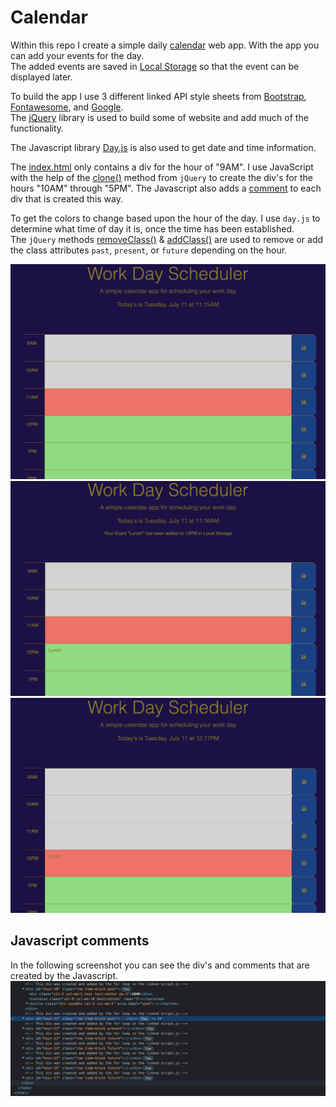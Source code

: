 # Calendar
 
Within this repo I create a simple daily [calendar](https://olegreg762.github.io/Calendar/) web app. With the app you can add your events for the day.<br>
The added events are saved in 
[Local Storage](https://www.w3schools.com/html/html5_webstorage.asp)
so that the event can be displayed later.

To build the app I use 3 different linked API style sheets from [Bootstrap](https://cdn.jsdelivr.net/npm/bootstrap@5.1.3/dist/css/bootstrap.min.css), 
[Fontawesome](https://use.fontawesome.com/releases/v5.8.1/css/all.css),
and
[Google](https://fonts.googleapis.com/css2?family=Fira+Sans:wght@400;700&display=swap).<br>
The 
[jQuery](https://jquery.com/)
library is used to build some of website and add much of the functionality.<br>

The Javascript library
[Day.js](https://day.js.org/docs/en/display/format)
is also used to get date and time information.<br> 

The [index.html](./index.html) only contains a div for the hour of "9AM". I use JavaScript with the help of the 
[clone()](https://api.jquery.com/clone/)
method from `jQuery` to create the div's for the hours "10AM" through "5PM".
The Javascript also adds a [comment](#javascript-comments) to each div that is created this way.<br>

To get the colors to change based upon the hour of the day. I use `day.js` to determine what time of day it is,
once the time has been established.<br>
The `jQuery` methods 
[removeClass()](https://api.jquery.com/removeclass/)
&
[addClass()](https://api.jquery.com/addclass/)
are used to remove or add the class attributes `past`, `present`, or `future` depending on the hour.<br>

![no_event](./assets/images/Screenshot_no_event.png)
![event](./assets/images/Screenshot_event.png) 
![event_store](./assets/images/Screenshot_event_stored.png)
## Javascript comments
In the following screenshot you can see the div's and comments that are created by the Javascript.
![dev_tools](./assets/images/Screenshot_html_dev_tools.png)
